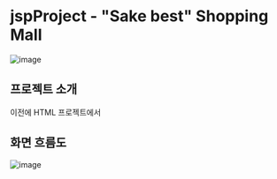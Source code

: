 # jspProject - "Sake best" Shopping Mall
![image](https://github.com/softwarej1/jsp_project_shopping_sakebest/assets/105643491/a263876d-1088-4758-ad63-19b4ce047dc4)

## 프로젝트 소개
이전에 HTML 프로젝트에서 

## 화면 흐름도
![image](https://github.com/softwarej1/jsp_project_shopping_sakebest/assets/105643491/15e7b089-94c9-4edb-978a-7c6e85ef3395)
